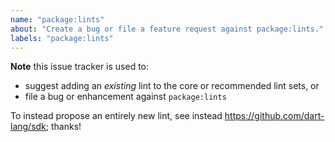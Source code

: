 ```yaml
---
name: "package:lints"
about: "Create a bug or file a feature request against package:lints."
labels: "package:lints"
---
```


**Note** this issue tracker is used to:

- suggest adding an _existing_ lint to the core or recommended lint sets, or
- file a bug or enhancement against `package:lints`

To instead propose an entirely new lint, see instead
https://github.com/dart-lang/sdk; thanks!
